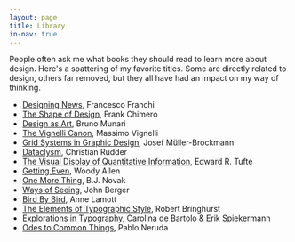 ```yaml
---
layout: page
title: Library
in-nav: true
---
```


People often ask me what books they should read to learn more about design.
Here's a spattering of my favorite titles. Some are directly related to design,
others far removed, but they all have had an impact on my way of thinking.

- [Designing News](http://amzn.to/1OHkLf2), Francesco Franchi
- [The Shape of Design](http://www.shapeofdesignbook.com), Frank Chimero
- [Design as Art](http://amzn.to/1OHkTeq), Bruno Munari
- [The Vignelli Canon](http://amzn.to/1GRVkzl), Massimo Vignelli
- [Grid Systems in Graphic Design](http://amzn.to/1M6qe8G), Josef
  Müller-Brockmann
- [Dataclysm](http://amzn.to/1GRVruT), Christian Rudder
- [The Visual Display of Quantitative Information](http://amzn.to/1M6qoge),
  Edward R. Tufte
- [Getting Even](http://amzn.to/1OHl8pV), Woody Allen
- [One More Thing](http://amzn.to/1GRVBCt), B.J. Novak
- [Ways of Seeing](http://amzn.to/1M6qFjd), John Berger
- [Bird By Bird](http://amzn.to/1M6qPHg), Anne Lamott
- [The Elements of Typographic Style](http://amzn.to/1GRVR4p), Robert Bringhurst
- [Explorations in Typography](http://amzn.to/1OHloW0), Carolina de Bartolo &
  Erik Spiekermann
- [Odes to Common Things](http://amzn.to/1GRW9YY), Pablo Neruda
